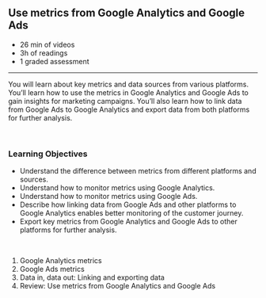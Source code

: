 ## Use metrics from Google Analytics and Google Ads

- 26 min of videos
- 3h of readings
- 1 graded assessment

<hr>

You will learn about key metrics and data sources from various platforms. You’ll learn how to use the metrics in Google Analytics and Google Ads to gain insights for marketing campaigns. You’ll also learn how to link data from Google Ads to Google Analytics and export data from both platforms for further analysis.

<br>

### Learning Objectives

- Understand the difference between metrics from different platforms and sources.
- Understand how to monitor metrics using Google Analytics.
- Understand how to monitor metrics using Google Ads.
- Describe how linking data from Google Ads and other platforms to Google Analytics enables better monitoring of the customer journey.
- Export key metrics from Google Analytics and Google Ads to other platforms for further analysis.

<br>

1. Google Analytics metrics
2. Google Ads metrics
3. Data in, data out: Linking and exporting data
4. Review: Use metrics from Google Analytics and Google Ads
